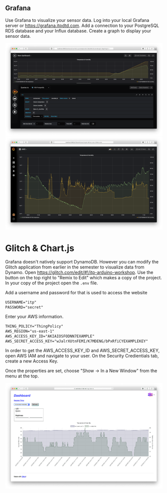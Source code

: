 ## Grafana

Use Grafana to visualize your sensor data. Log into your local Grafana server or https://grafana.itpdtd.com. Add a connection to your PostgreSQL RDS database and your Influx database. Create a graph to display your sensor data.

![](img/grafana-query.png)
![](img/grafana-graph.png)

# Glitch & Chart.js

Grafana doesn't natively support DynamoDB. However you can modify the Glitch application from earlier in the semester to visualize data from Dynamo. Open https://glitch.com/edit/#!/itp-arduino-workshop. Use the button on the top right to "Remix to Edit" which makes a copy of the project. In your copy of the project open the `.env` file.

Add a username and password for that is used to access the website

	USERNAME="itp"
	PASSWORD="secret"
	
Enter your AWS information.

	THING_POLICY="ThingPolicy"
	AWS_REGION="us-east-1"
	AWS_ACCESS_KEY_ID="AKIAIOSFODNN7EXAMPLE"
	AWS_SECRET_ACCESS_KEY="wJalrXUtnFEMI/K7MDENG/bPxRfiCYEXAMPLEKEY"

In order to get the AWS_ACCESS_KEY_ID and AWS_SECRET_ACCESS_KEY, open AWS IAM and navigate to your user. On the Security Credientials tab, create a new Access Key.

Once the properties are set, choose "Show -> In a New Window" from the menu at the top.

![](img/glitch-ui.png)